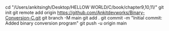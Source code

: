 cd "/Users/ankitsingh/Desktop/HELLOW WORLD/C/book/chapter9,10,11/"
git init
git remote add origin https://github.com/Ankitdevworks/Binary-Conversion-C.git
git branch -M main
git add .
git commit -m "Initial commit: Added binary conversion program"
git push -u origin main
